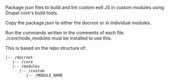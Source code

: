 Package json files to build and lint custom es6 JS in custom modules using Drupal core's build tools.

Copy the package.json to either the docroot or in individual modules.

Run the commands written in the comments of each file.
./core/node_modules must be installed to use this.

This is based on the repo structure of:
```
|-- /docroot
   |-- /core
   |-- /modules
      |-- /custom
         |-- /MODULE_NAME
```
